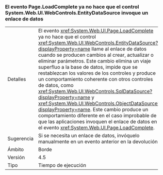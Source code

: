 ### <a name="pageloadcomplete-event-no-longer-causes-systemwebuiwebcontrolsentitydatasource-control-to-invoke-data-binding"></a>El evento Page.LoadComplete ya no hace que el control System.Web.UI.WebControls.EntityDataSource invoque un enlace de datos

|   |   |
|---|---|
|Detalles|El evento <xref:System.Web.UI.Page.LoadComplete> ya no hace que el control <xref:System.Web.UI.WebControls.EntityDataSource?displayProperty=name> llame al enlace de datos cuando se producen cambios al crear, actualizar o eliminar parámetros. Este cambio elimina un viaje superfluo a la base de datos, impide que se restablezcan los valores de los controles y produce un comportamiento coherente con otros controles de datos, como <xref:System.Web.UI.WebControls.SqlDataSource?displayProperty=name> y <xref:System.Web.UI.WebControls.ObjectDataSource?displayProperty=name>. Este cambio produce un comportamiento diferente en el caso improbable de que las aplicaciones invoquen el enlace de datos en el evento <xref:System.Web.UI.Page.LoadComplete>.|
|Sugerencia|Si se necesita un enlace de datos, invóquelo manualmente en un evento anterior en la devolución.|
|Ámbito|Borde|
|Versión|4.5|
|Tipo|Tiempo de ejecución|

